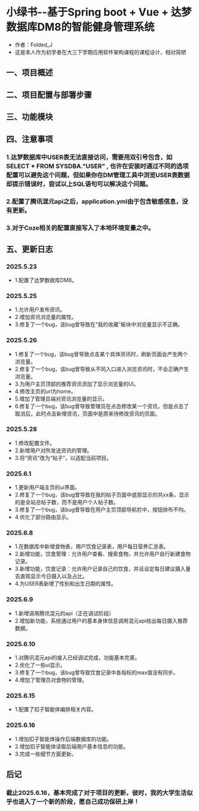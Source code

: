 # 小绿书--基于Spring boot + Vue + 达梦数据库DM8的智能健身管理系统
  - 作者：Folded_J
  - 这是本人作为初学者在大三下学期应用软件架构课程的课程设计，相对简陋
    
## 一、项目概述


## 二、项目配置与部署步骤


## 三、功能模块


## 四、注意事项
### 1.达梦数据库中USER表无法直接访问，需要用双引号包含，如SELECT * FROM SYSDBA."USER" , 也许在安装时通过不同的选项配置可以避免这个问题，但如果你在DM管理工具中浏览USER表数据却提示错误时，尝试以上SQL语句可以解决这个问题。
### 2.配置了腾讯混元api之后，application.yml由于包含敏感信息，没有更新。
### 3.对于Coze相关的配置直接写入了本地环境变量之中。

## 五、更新日志
### 2025.5.23
- 1.配置了达梦数据库DM8。
### 2025.5.25
- 1.允许用户发布资讯。
- 2.增加资讯浏览量的属性。
- 3.修复了一个bug，该bug曾导致在“我的收藏”板块中浏览量显示不正确。
### 2025.5.26
- 1.修复了一个bug，该bug曾导致点击某个具体资讯时，刷新页面会产生两个浏览量。
- 2.修复了一个bug，该bug曾导致从不同入口进入浏览资讯时，不会正确产生浏览量。
- 3.为用户主页顶部的推荐资讯添加了显示浏览量的UI。
- 4.修改主页的url为home。
- 5.增加了管理员端对资讯浏览量的显示。
- 6.修复了一个bug，该bug曾导致管理员在点击修改某一个资讯，但是点击了取消后，此时点击新增资讯，页面中是原来待修改资讯的页面。
### 2025.5.28
- 1.修改配置文件。
- 2.新增用户对所发送资讯的管理。
- 3.将“资讯”改为“帖子”，以适配当前项目。
### 2025.6.1
- 1.更新用户端主页的ui界面。
- 2.修复了一个bug，该bug曾导致在我的帖子页面中底部显示的共xx条，显示的是全站总帖子数，而不是用户个人帖子数。
- 3.修复了一个bug，该bug曾导致在用户主页顶部导航栏中，按钮排布不均。
- 4.优化了部分路由显示。
### 2025.6.8
- 1.在数据库中新增食物表，用户饮食记录表，用户每日营养汇总表。
- 2.新增功能，饮食管理：允许用户查看、搜索食物，并允许用户自行新建食物记录。
- 3.新增功能，饮食记录：允许用户记录自己的饮食，并且设定每日建议摄入量去直观显示今日摄入以及占比。
- 4.为USER表新增了性别和出生日期的属性。
### 2025.6.9
- 1.新增调用腾讯混元的api（正在调试阶段）
- 2.增加新功能，系统通过用户的基本身体信息调用混元api给出每日摄入推荐数据。
### 2025.6.10
- 1.对腾讯混元api的接入已经调试完成，功能基本完善。
- 2.优化了一些ui显示。
- 3.修复了一个bug，该bug曾导致饮食记录中各指标的max值没有同步。
- 4.增加了管理员对食物的管理。
### 2025.6.15
- 1.配置了扣子智能体编排相关内容。
### 2025.6.16
- 1.增加扣子智能体操作后端数据库的功能。
- 2.增加扣子智能体读取后端用户基本信息的功能。
- 3.完成一些细节方面更新。


##  后记
### 截止2025.6.16，基本完成了对于项目的更新，彼时，我的大学生活似乎也进入了一个新的阶段，愿自己成功保研上岸！